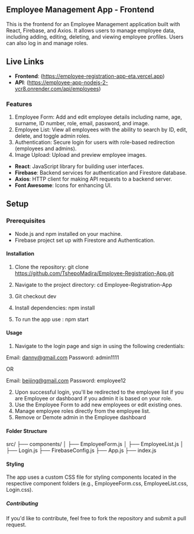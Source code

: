## Employee Management App - Frontend
This is the frontend for an Employee Management application built with React, Firebase, and Axios. It allows users to manage employee data, including adding, editing, deleting, and viewing employee profiles. Users can also log in and manage roles.



## Live Links

- **Frontend**: (https://employee-registration-app-eta.vercel.app)
- **API**: (https://employee-app-nodejs-2-ycr8.onrender.com/api/employees)


### Features
1. Employee Form: Add and edit employee details including name, age, surname, ID number, role, email, password, and image.
2. Employee List: View all employees with the ability to search by ID, edit, delete, and toggle admin roles.
3. Authentication: Secure login for users with role-based redirection (employees and admins).
4. Image Upload: Upload and preview employee images.

- **React**: JavaScript library for building user interfaces.
- **Firebase**: Backend services for authentication and Firestore database.
- **Axios**: HTTP client for making API requests to a backend server.
- **Font Awesome**: Icons for enhancing UI.


## Setup

### Prerequisites

- Node.js and npm installed on your machine.
- Firebase project set up with Firestore and Authentication.

#### Installation

1. Clone the repository:
git clone https://github.com/TshepoMadira/Employee-Registration-App.git

2. Navigate to the project directory:
cd Employee-Registration-App

3. Git checkout dev

4. Install dependencies:
 npm install

5. To run the app use :
 npm start



#### Usage
1. Navigate to the login page and sign in using the following credentials:

Email: danny@gmail.com
Password: admin1111

 OR
 
Email: beijing@gmail.com
Password: employee12

2. Upon successful login, you'll be redirected to the employee list if you are Employee or dashboard if you admin it is based on your role.
3. Use the Employee Form to add new employees or edit existing ones.
4. Manage employee roles directly from the employee list.
5. Remove or Demote admin in the Employee dashboard

#### Folder Structure
src/
├── components/
│   ├── EmployeeForm.js
│   ├── EmployeeList.js
│   ├── Login.js
├── FirebaseConfig.js
├── App.js
├── index.js


#### Styling
The app uses a custom CSS file for styling components located in the respective component folders (e.g., EmployeeForm.css, EmployeeList.css, Login.css).

##### Contributing
If you'd like to contribute, feel free to fork the repository and submit a pull request.



